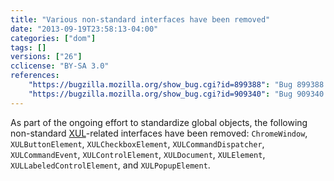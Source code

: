 ```yaml
---
title: "Various non-standard interfaces have been removed"
date: "2013-09-19T23:58:13-04:00"
categories: ["dom"]
tags: []
versions: ["26"]
cclicense: "BY-SA 3.0"
references:
    "https://bugzilla.mozilla.org/show_bug.cgi?id=899388": "Bug 899388 – Remove XUL-related interfaces and ChromeWindow from content"
    "https://bugzilla.mozilla.org/show_bug.cgi?id=909340": "Bug 909340 – Hide XULElement from content"
---
```

As part of the ongoing effort to standardize global objects, the following non-standard [XUL](https://developer.mozilla.org/en-US/docs/XUL)-related interfaces have been removed: `ChromeWindow`, `XULButtonElement`, `XULCheckboxElement`, `XULCommandDispatcher`, `XULCommandEvent`, `XULControlElement`, `XULDocument`, `XULElement`, `XULLabeledControlElement`, and `XULPopupElement`.
